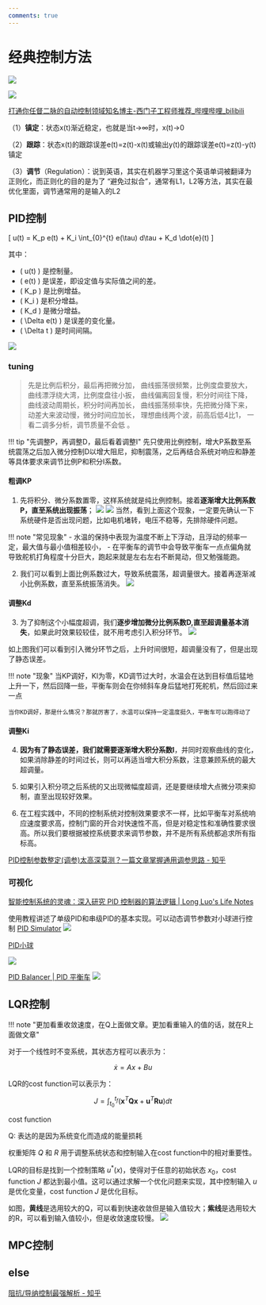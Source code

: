 ```yaml
---
comments: true
---
```

# 经典控制方法
![](https://philfan-pic.oss-cn-beijing.aliyuncs.com/img/20241025103707.png)

![](https://philfan-pic.oss-cn-beijing.aliyuncs.com/img/20241025103623.png)


[打通你任督二脉的自动控制领域知名博主-西门子工程师推荐\_哔哩哔哩\_bilibili](https://www.bilibili.com/video/BV1Bu411e762)




（1）**镇定**：状态x(t)渐近稳定，也就是当t->∞时，x(t)->0

（2）**跟踪**：状态x(t)的跟踪误差e(t)=z(t)-x(t)或输出y(t)的跟踪误差e(t)=z(t)-y(t)镇定

（3）**调节**（Regulation）：说到英语，其实在机器学习里这个英语单词被翻译为 正则化，而正则化的目的是为了 “避免过拟合”，通常有L1，L2等方法，其实在最优化里面，调节通常用的是输入的L2

## PID控制


\[
u(t) = K_p e(t) + K_i \int_{0}^{t} e(\tau) d\tau + K_d \dot{e}(t)
\]

其中：
- \( u(t) \) 是控制量。
- \( e(t) \) 是误差，即设定值与实际值之间的差。
- \( K_p \) 是比例增益。
- \( K_i \) 是积分增益。
- \( K_d \) 是微分增益。
- \( \Delta e(t) \) 是误差的变化量。
- \( \Delta t \) 是时间间隔。


![](https://philfan-pic.oss-cn-beijing.aliyuncs.com/img/20240925141821.png)
### tuning
> 先是比例后积分，最后再把微分加，
 曲线振荡很频繁，比例度盘要放大，
 曲线漂浮绕大湾，比例度盘往小扳，
 曲线偏离回复慢，积分时间往下降，
 曲线波动周期长，积分时间再加长， 
 曲线振荡频率快，先把微分降下来， 
 动差大来波动慢，微分时间应加长， 
 理想曲线两个波，前高后低4比1，
 一看二调多分析，调节质量不会低 。

!!! tip "先调整P，再调整D，最后看着调整I"
    先只使用比例控制，增大P系数至系统震荡之后加入微分控制D以增大阻尼，抑制震荡，之后再结合系统对响应和静差等具体要求来调节比例P和积分I系数。
#### 粗调KP
1. 先将积分、微分系数置零，这样系统就是纯比例控制。接着**逐渐增大比例系数P，直至系统出现振荡**；
![](https://philfan-pic.oss-cn-beijing.aliyuncs.com/img/20240925142009.png)
![](https://philfan-pic.oss-cn-beijing.aliyuncs.com/img/20240925142034.png)
当然，看到上面这个现象，一定要先确认一下系统硬件是否出现问题，比如电机堵转，电压不稳等，先排除硬件问题。

!!! note "常见现象"
    - 水温的保持中表现为温度不断上下浮动，且浮动的频率一定，最大值与最小值相差较小，
    - 在平衡车的调节中会导致平衡车一点点偏角就导致舵机打角程度十分巨大，跑起来就是左右左右不断晃动，但又勉强能跑。

2. 我们可以看到上面比例系数过大，导致系统震荡，超调量很大。接着再逐渐减小比例系数，直至系统振荡消失。
![](https://philfan-pic.oss-cn-beijing.aliyuncs.com/img/20240925142217.png)

#### 调整Kd
3. 为了抑制这个小幅度超调，我们**逐步增加微分比例系数D,直至超调量基本消失**，如果此时效果较较佳，就不用考虑引入积分环节。
![](https://philfan-pic.oss-cn-beijing.aliyuncs.com/img/20240925142312.png)

如上图我们可以看到引入微分环节之后，上升时间很短，超调量没有了，但是出现了静态误差。

!!! note "现象"
    当KP调好，KI为零，KD调节过大时，水温会在达到目标值后猛地上升一下，然后回降一些，平衡车则会在你倾斜车身后猛地打死舵机，然后回过来一点

    当你KD调好，那是什么情况？那就厉害了，水温可以保持一定温度挺久，平衡车可以跑得动了


#### 调整Ki
4. **因为有了静态误差，我们就需要逐渐增大积分系数I**，并同时观察曲线的变化，如果消除静差的时间过长，则可以再适当增大积分系数，注意兼顾系统的最大超调量。

5. 如果引入积分项之后系统的又出现微幅度超调，还是要继续增大点微分项来抑制，直至出现较好效果。

6. 在工程实践中，不同的控制系统对控制效果要求不一样，比如平衡车对系统响应速度要求高，控制门窗的开合对快速性不高，但是对稳定性和准确性要求很高。所以我们要根据被控系统要求来调节参数，并不是所有系统都追求所有指标高。

[PID控制参数整定(调参)太高深莫测？一篇文章掌握通用调参思路 - 知乎](https://zhuanlan.zhihu.com/p/682201675)

### 可视化
[智能控制系统的灵魂：深入研究 PID 控制器的算法逻辑 | Long Luo's Life Notes](https://www.longluo.me/blog/2023/05/05/pid/)

使用教程讲述了单级PID和串级PID的基本实现。可以动态调节参数对小球进行控制
[PID Simulator](https://pid-simulator-web.skythinker.top/)
![](https://philfan-pic.oss-cn-beijing.aliyuncs.com/img/20240925140315.png)


[PID小球](https://www.longluo.me/projects/pid/)

![](https://philfan-pic.oss-cn-beijing.aliyuncs.com/img/20240925143658.png)

[PID Balancer | PID 平衡车](https://www.longluo.me/projects/pidcart/)
![](https://philfan-pic.oss-cn-beijing.aliyuncs.com/img/20240925134951.png)

## LQR控制

!!! note "更加看重收敛速度，在Q上面做文章。更加看重输入的值的话，就在R上面做文章"

对于一个线性时不变系统，其状态方程可以表示为：

$$\dot{x} = Ax + Bu$$



LQR的cost function可以表示为：

$$
J = \int_{t_0}^{t_f} \left( \mathbf{x}^T \mathbf{Q} \mathbf{x} + \mathbf{u}^T \mathbf{R} \mathbf{u} \right) dt
$$

cost function

Q: 表达的是因为系统变化而造成的能量损耗


权重矩阵 $Q$ 和 $R$ 用于调整系统状态和控制输入在cost function中的相对重要性。

LQR的目标是找到一个控制策略 $u^*(x)$，使得对于任意的初始状态 $x_0$，cost function $J$ 都达到最小值。这可以通过求解一个优化问题来实现，其中控制输入 $u$ 是优化变量，cost function $J$ 是优化目标。


如图，**黄线**是选用较大的Q，可以看到快速收敛但是输入值较大；**紫线**是选用较大的R，可以看到输入值较小，但是收敛速度较慢。
![](https://philfan-pic.oss-cn-beijing.aliyuncs.com/img/20241003155424.png)


## MPC控制

## else

[阻抗/导纳控制最强解析 - 知乎](https://zhuanlan.zhihu.com/p/126338809)